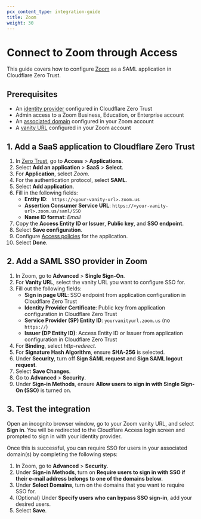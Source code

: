 ```yaml
---
pcx_content_type: integration-guide
title: Zoom
weight: 30
---
```


# Connect to Zoom through Access

This guide covers how to configure [Zoom](https://support.zoom.com/hc/en/article?id=zm_kb&sysparm_article=KB0060673) as a SAML application in Cloudflare Zero Trust.

## Prerequisites

- An [identity provider](/cloudflare-one/identity/idp-integration/) configured in Cloudflare Zero Trust
- Admin access to a Zoom Business, Education, or Enterprise account
- An [associated domain](https://support.zoom.com/hc/en/article?id=zm_kb&sysparm_article=KB0066259) configured in your Zoom account
- A [vanity URL](https://support.zoom.com/hc/en/article?id=zm_kb&sysparm_article=KB0061540) configured in your Zoom account

## 1. Add a SaaS application to Cloudflare Zero Trust

1. In [Zero Trust](https://one.dash.cloudflare.com), go to **Access** > **Applications**.
2. Select **Add an application** > **SaaS** > **Select**.
3. For **Application**, select _Zoom_.
4. For the authentication protocol, select **SAML**.
5. Select **Add application**.
6. Fill in the following fields:
    - **Entity ID**: ` https://<your-vanity-url>.zoom.us`
    - **Assertion Consumer Service URL**: `https://<your-vanity-url>.zoom.us/saml/SSO`
    - **Name ID format**: _Email_
7. Copy the **Access Entity ID or Issuer**, **Public key**, and **SSO endpoint**.
8. Select **Save configuration**.
9. Configure [Access policies](/cloudflare-one/policies/access/) for the application.
10. Select **Done**.

## 2. Add a SAML SSO provider in Zoom

1. In Zoom, go to **Advanced** > **Single Sign-On**.
2. For **Vanity URL**, select the vanity URL you want to configure SSO for.
3. Fill out the following fields:
    - **Sign in page URL**: SSO endpoint from application configuration in Cloudflare Zero Trust
    - **Identity Provider Certificate**: Public key from application configuration in Cloudflare Zero Trust
    - **Service Provider (SP) Entity ID**: `yourvanityurl.zoom.us` (no `https://`)
    - **Issuer (DP Entity ID)**: Access Entity ID or Issuer from application configuration in Cloudflare Zero Trust
4. For **Binding**, select _http-redirect_.
5. For **Signature Hash Algorithm**, ensure **SHA-256** is selected.
6. Under **Security**, turn off **Sign SAML request** and **Sign SAML logout request**.
7. Select **Save Changes**.
8. Go to **Advanced** > **Security**.
9. Under **Sign-in Methods**, ensure **Allow users to sign in with Single Sign-On (SSO)** is turned on.

## 3. Test the integration

Open an incognito browser window, go to your Zoom vanity URL, and select **Sign in**. You will be redirected to the Cloudflare Access login screen and prompted to sign in with your identity provider.

Once this is successful, you can require SSO for users in your associated domain(s) by completing the following steps:
  1. In Zoom, go to **Advanced** > **Security**.
  2. Under **Sign-in Methods**, turn on **Require users to sign in with SSO if their e-mail address belongs to one of the domains below**.
  3. Under **Select Domains**, turn on the domains that you want to require SSO for.
  4. (Optional) Under **Specify users who can bypass SSO sign-in**, add your desired users.
  5. Select **Save**.


